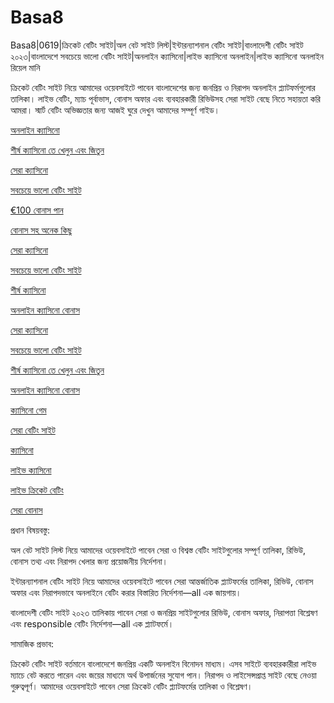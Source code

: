# Basa8
Basa8|0619|ক্রিকেট বেটিং সাইট|অল বেট সাইট লিস্ট|ইন্টারন্যাশনাল বেটিং সাইট|বাংলাদেশী বেটিং সাইট ২০২৩|বাংলাদেশে সবচেয়ে ভালো বেটিং সাইট|অনলাইন ক্যাসিনো|লাইভ ক্যাসিনো অনলাইন|লাইভ ক্যাসিনো অনলাইন রিয়েল মানি

ক্রিকেট বেটিং সাইট নিয়ে আমাদের ওয়েবসাইটে পাবেন বাংলাদেশের জন্য জনপ্রিয় ও নিরাপদ অনলাইন প্ল্যাটফর্মগুলোর তালিকা। লাইভ বেটিং, ম্যাচ পূর্বাভাস, বোনাস অফার এবং ব্যবহারকারী রিভিউসহ সেরা সাইট বেছে নিতে সহায়তা করি আমরা। স্মার্ট বেটিং অভিজ্ঞতার জন্য আজই ঘুরে দেখুন আমাদের সম্পূর্ণ গাইড।

<a href="https://basa8vip.net/">অনলাইন ক্যাসিনো</a>

<a href="https://basa8us.net/">শীর্ষ ক্যাসিনো তে খেলুন এবং জিতুন</a>

<a href="https://basa8vip.com/">সেরা ক্যাসিনো</a>

<a href="https://basa8us.com/">সবচেয়ে ভালো বেটিং সাইট</a>

<a href="https://basa8pro.com/">€100 বোনাস পান</a>

<a href="https://basa8pro.net/">বোনাস সহ অনেক কিছু</a>

<a href="https://basa8vip.com/">সেরা ক্যাসিনো</a>

<a href="https://basa8us.com/">সবচেয়ে ভালো বেটিং সাইট</a>

<a href="https://basa8wap.net/">শীর্ষ ক্যাসিনো</a>

<a href="https://basa8wap.com/">অনলাইন ক্যাসিনো বোনাস</a>

<a href="https://basa8vip.com/">সেরা ক্যাসিনো</a>

<a href="https://basa8us.com/">সবচেয়ে ভালো বেটিং সাইট</a>

<a href="https://basa8us.net/">শীর্ষ ক্যাসিনো তে খেলুন এবং জিতুন</a>

<a href="https://basa8wap.com/">অনলাইন ক্যাসিনো বোনাস</a>

<a href="https://basa8pc.com/">ক্যাসিনো গেম</a>

<a href="https://basa8pc.net/">সেরা বেটিং সাইট</a>

<a href="https://basa8live.com/">ক্যাসিনো</a>

<a href="https://basa8live.net/">লাইভ ক্যাসিনো</a>

<a href="https://basa8uk.com/">লাইভ ক্রিকেট বেটিং</a>

<a href="https://basa8uk.net/">সেরা বোনাস</a>

প্রধান বিষয়বস্তু:

অল বেট সাইট লিস্ট নিয়ে আমাদের ওয়েবসাইটে পাবেন সেরা ও বিশ্বস্ত বেটিং সাইটগুলোর সম্পূর্ণ তালিকা, রিভিউ, বোনাস তথ্য এবং নিরাপদ খেলার জন্য প্রয়োজনীয় নির্দেশনা।

ইন্টারন্যাশনাল বেটিং সাইট নিয়ে আমাদের ওয়েবসাইটে পাবেন সেরা আন্তর্জাতিক প্ল্যাটফর্মের তালিকা, রিভিউ, বোনাস অফার এবং নিরাপদভাবে অনলাইনে বেটিং করার বিস্তারিত নির্দেশনা—all এক জায়গায়।

বাংলাদেশী বেটিং সাইট ২০২৩ তালিকায় পাবেন সেরা ও জনপ্রিয় সাইটগুলোর রিভিউ, বোনাস অফার, নিরাপত্তা বিশ্লেষণ এবং responsible বেটিং নির্দেশনা—all এক প্ল্যাটফর্মে।

সামাজিক প্রভাব:

ক্রিকেট বেটিং সাইট বর্তমানে বাংলাদেশে জনপ্রিয় একটি অনলাইন বিনোদন মাধ্যম। এসব সাইটে ব্যবহারকারীরা লাইভ ম্যাচে বেট করতে পারেন এবং জয়ের মাধ্যমে অর্থ উপার্জনের সুযোগ পান। নিরাপদ ও লাইসেন্সপ্রাপ্ত সাইট বেছে নেওয়া গুরুত্বপূর্ণ। আমাদের ওয়েবসাইটে পাবেন সেরা ক্রিকেট বেটিং প্ল্যাটফর্মের তালিকা ও বিশ্লেষণ।
